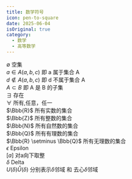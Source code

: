 ```yaml
---
title: 数学符号
icon: pen-to-square
date: 2025-06-04
isOriginal: true
category:
  - 数学
  - 高等数学
---
```


<!-- more -->

$\emptyset$ 空集  
$a \in A(a, b , c)$ 即 a 属于集合 A  
$d \notin A(a, b , c)$ 即 d 不属于集合 A  
$A \subset B$ 即 A 是 B 的子集  
$\exists$ 存在  
$\forall$ 所有,任意，任一  
$\Bbb{R}$ 所有实数的集合  
$\Bbb{Z}$ 所有整数的集合  
$\Bbb{N}$ 所有自然数的集合  
$\Bbb{Q}$ 所有有理数的集合  
$\Bbb{R} \setminus \Bbb{Q}$ 所有无理数的集合  
$\epsilon$ Epsilon  
$[a]$ 对a向下取整  
$\delta$ Delta  
$U(\delta)\mathring{U}(\delta)$ 分别表示$\delta$邻域 和 去心$\delta$邻域 

